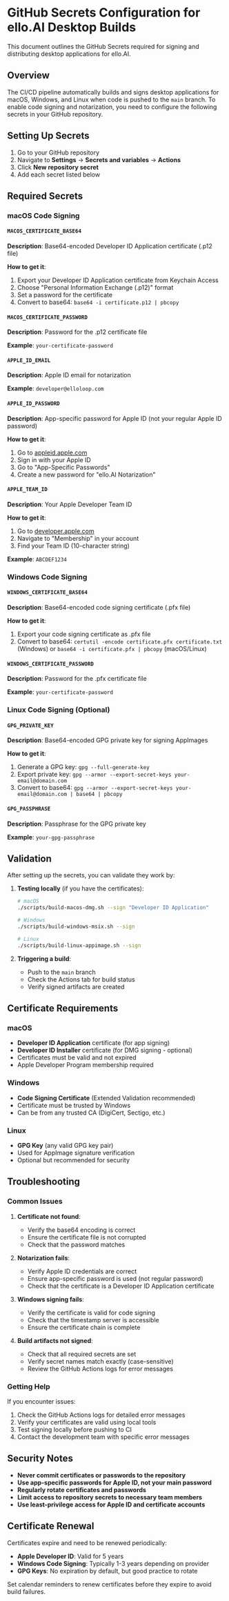 # GitHub Secrets Configuration for ello.AI Desktop Builds

This document outlines the GitHub Secrets required for signing and distributing desktop applications for ello.AI.

## Overview

The CI/CD pipeline automatically builds and signs desktop applications for macOS, Windows, and Linux when code is pushed to the `main` branch. To enable code signing and notarization, you need to configure the following secrets in your GitHub repository.

## Setting Up Secrets

1. Go to your GitHub repository
2. Navigate to **Settings** → **Secrets and variables** → **Actions**
3. Click **New repository secret**
4. Add each secret listed below

## Required Secrets

### macOS Code Signing

#### `MACOS_CERTIFICATE_BASE64`
**Description**: Base64-encoded Developer ID Application certificate (.p12 file)

**How to get it**:
1. Export your Developer ID Application certificate from Keychain Access
2. Choose "Personal Information Exchange (.p12)" format
3. Set a password for the certificate
4. Convert to base64: `base64 -i certificate.p12 | pbcopy`

#### `MACOS_CERTIFICATE_PASSWORD`
**Description**: Password for the .p12 certificate file

**Example**: `your-certificate-password`

#### `APPLE_ID_EMAIL`
**Description**: Apple ID email for notarization

**Example**: `developer@elloloop.com`

#### `APPLE_ID_PASSWORD`
**Description**: App-specific password for Apple ID (not your regular Apple ID password)

**How to get it**:
1. Go to [appleid.apple.com](https://appleid.apple.com)
2. Sign in with your Apple ID
3. Go to "App-Specific Passwords"
4. Create a new password for "ello.AI Notarization"

#### `APPLE_TEAM_ID`
**Description**: Your Apple Developer Team ID

**How to get it**:
1. Go to [developer.apple.com](https://developer.apple.com)
2. Navigate to "Membership" in your account
3. Find your Team ID (10-character string)

**Example**: `ABCDEF1234`

### Windows Code Signing

#### `WINDOWS_CERTIFICATE_BASE64`
**Description**: Base64-encoded code signing certificate (.pfx file)

**How to get it**:
1. Export your code signing certificate as .pfx file
2. Convert to base64: `certutil -encode certificate.pfx certificate.txt` (Windows) or `base64 -i certificate.pfx | pbcopy` (macOS/Linux)

#### `WINDOWS_CERTIFICATE_PASSWORD`
**Description**: Password for the .pfx certificate file

**Example**: `your-certificate-password`

### Linux Code Signing (Optional)

#### `GPG_PRIVATE_KEY`
**Description**: Base64-encoded GPG private key for signing AppImages

**How to get it**:
1. Generate a GPG key: `gpg --full-generate-key`
2. Export private key: `gpg --armor --export-secret-keys your-email@domain.com`
3. Convert to base64: `gpg --armor --export-secret-keys your-email@domain.com | base64 | pbcopy`

#### `GPG_PASSPHRASE`
**Description**: Passphrase for the GPG private key

**Example**: `your-gpg-passphrase`

## Validation

After setting up the secrets, you can validate they work by:

1. **Testing locally** (if you have the certificates):
   ```bash
   # macOS
   ./scripts/build-macos-dmg.sh --sign "Developer ID Application"
   
   # Windows
   ./scripts/build-windows-msix.sh --sign
   
   # Linux
   ./scripts/build-linux-appimage.sh --sign
   ```

2. **Triggering a build**:
   - Push to the `main` branch
   - Check the Actions tab for build status
   - Verify signed artifacts are created

## Certificate Requirements

### macOS
- **Developer ID Application** certificate (for app signing)
- **Developer ID Installer** certificate (for DMG signing - optional)
- Certificates must be valid and not expired
- Apple Developer Program membership required

### Windows
- **Code Signing Certificate** (Extended Validation recommended)
- Certificate must be trusted by Windows
- Can be from any trusted CA (DigiCert, Sectigo, etc.)

### Linux
- **GPG Key** (any valid GPG key pair)
- Used for AppImage signature verification
- Optional but recommended for security

## Troubleshooting

### Common Issues

1. **Certificate not found**:
   - Verify the base64 encoding is correct
   - Ensure the certificate file is not corrupted
   - Check that the password matches

2. **Notarization fails**:
   - Verify Apple ID credentials are correct
   - Ensure app-specific password is used (not regular password)
   - Check that the certificate is a Developer ID Application certificate

3. **Windows signing fails**:
   - Verify the certificate is valid for code signing
   - Check that the timestamp server is accessible
   - Ensure the certificate chain is complete

4. **Build artifacts not signed**:
   - Check that all required secrets are set
   - Verify secret names match exactly (case-sensitive)
   - Review the GitHub Actions logs for error messages

### Getting Help

If you encounter issues:

1. Check the GitHub Actions logs for detailed error messages
2. Verify your certificates are valid using local tools
3. Test signing locally before pushing to CI
4. Contact the development team with specific error messages

## Security Notes

- **Never commit certificates or passwords to the repository**
- **Use app-specific passwords for Apple ID, not your main password**
- **Regularly rotate certificates and passwords**
- **Limit access to repository secrets to necessary team members**
- **Use least-privilege access for Apple ID and certificate accounts**

## Certificate Renewal

Certificates expire and need to be renewed periodically:

- **Apple Developer ID**: Valid for 5 years
- **Windows Code Signing**: Typically 1-3 years depending on provider
- **GPG Keys**: No expiration by default, but good practice to rotate

Set calendar reminders to renew certificates before they expire to avoid build failures.